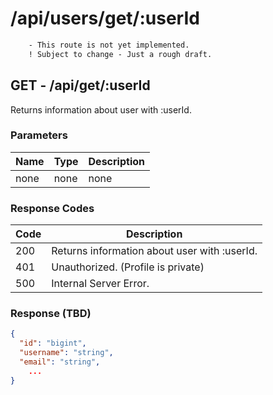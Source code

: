 # /api/users/get/:userId

```diff
    - This route is not yet implemented.
    ! Subject to change - Just a rough draft.
```

## GET - /api/get/:userId

Returns information about user with :userId.

### Parameters

| Name | Type | Description |
|------|------|-------------|
| none | none | none        |

### Response Codes

| Code | Description                                  |
|------|----------------------------------------------|
| 200  | Returns information about user with :userId. |
| 401  | Unauthorized. (Profile is private)           |
| 500  | Internal Server Error.                       |

### Response (TBD)

```json
{
  "id": "bigint",
  "username": "string",
  "email": "string",
    ...
}
```